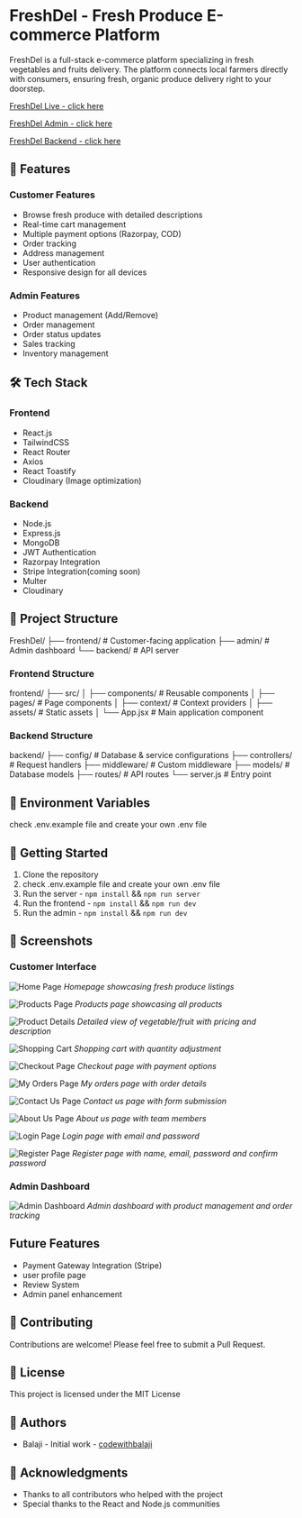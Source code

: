 # FreshDel - Fresh Produce E-commerce Platform

FreshDel is a full-stack e-commerce platform specializing in fresh vegetables and fruits delivery. The platform connects local farmers directly with consumers, ensuring fresh, organic produce delivery right to your doorstep.

[FreshDel Live - click here](https://freshdel.vercel.app)

[FreshDel Admin - click here](https://freshdel-admin.vercel.app)

[FreshDel Backend - click here](https://freshdel-backend.vercel.app)

## 🌟 Features

### Customer Features
- Browse fresh produce with detailed descriptions
- Real-time cart management
- Multiple payment options (Razorpay, COD)
- Order tracking
- Address management
- User authentication
- Responsive design for all devices

### Admin Features
- Product management (Add/Remove)
- Order management
- Order status updates
- Sales tracking
- Inventory management

## 🛠️ Tech Stack

### Frontend
- React.js
- TailwindCSS
- React Router
- Axios
- React Toastify
- Cloudinary (Image optimization)

### Backend
- Node.js
- Express.js
- MongoDB
- JWT Authentication
- Razorpay Integration
- Stripe Integration(coming soon)
- Multer
- Cloudinary

## 🚀 Project Structure

FreshDel/
├── frontend/ # Customer-facing application
├── admin/ # Admin dashboard
└── backend/ # API server

### Frontend Structure
frontend/
├── src/
│ ├── components/ # Reusable components
│ ├── pages/ # Page components
│ ├── context/ # Context providers
│ ├── assets/ # Static assets
│ └── App.jsx # Main application component

### Backend Structure
backend/
├── config/ # Database & service configurations
├── controllers/ # Request handlers
├── middleware/ # Custom middleware
├── models/ # Database models
├── routes/ # API routes
└── server.js # Entry point

## 🔧 Environment Variables

check .env.example file and create your own .env file


## 🚀 Getting Started

1. Clone the repository
2. check .env.example file and create your own .env file
3. Run the server - `npm install` && `npm run server`
4. Run the frontend - `npm install` && `npm run dev`
5. Run the admin - `npm install` && `npm run dev`



## 📱 Screenshots

### Customer Interface
![Home Page](./screenshots/HomePage.jpg)
*Homepage showcasing fresh produce listings*

![Products Page](./screenshots/productsPage.jpg)
*Products page showcasing all products*

![Product Details](./screenshots/productPage.jpg)
*Detailed view of vegetable/fruit with pricing and description*

![Shopping Cart](./screenshots/cartPage.jpg)
*Shopping cart with quantity adjustment*

![Checkout Page](./screenshots/orderPage.jpg)
*Checkout page with payment options*

![My Orders Page](./screenshots/myordersPage.jpg)
*My orders page with order details*

![Contact Us Page](./screenshots/contactusPage.jpg)
*Contact us page with form submission*

![About Us Page](./screenshots/aboutusPage.jpg)
*About us page with team members*

![Login Page](./screenshots/loginPage.jpg)
*Login page with email and password*

![Register Page](./screenshots/registerPage.jpg)
*Register page with name, email, password and confirm password*


### Admin Dashboard
![Admin Dashboard](./screenshots/adminPage.jpg)
*Admin dashboard with product management and order tracking*

## Future Features 
- Payment Gateway Integration (Stripe)
- user profile page
- Review System
- Admin panel enhancement

## 🤝 Contributing

Contributions are welcome! Please feel free to submit a Pull Request.

## 📄 License

This project is licensed under the MIT License 
## 👥 Authors

- Balaji - Initial work - [codewithbalaji](https://github.com/codewithbalaji)

## 🙏 Acknowledgments

- Thanks to all contributors who helped with the project
- Special thanks to the React and Node.js communities



